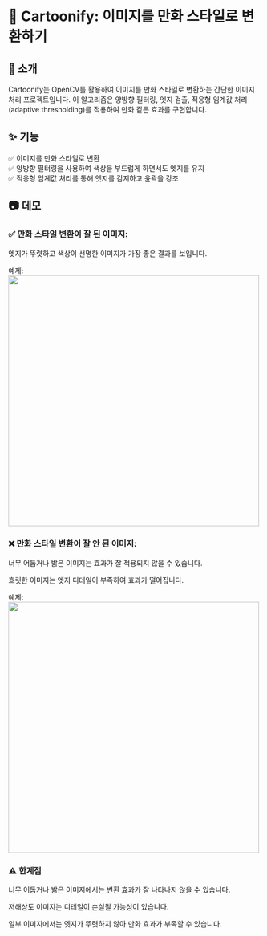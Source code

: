 # 🎨 Cartoonify: 이미지를 만화 스타일로 변환하기

## 📌 소개

Cartoonify는 OpenCV를 활용하여 이미지를 만화 스타일로 변환하는 간단한 이미지 처리 프로젝트입니다. 이 알고리즘은 양방향 필터링, 엣지 검출, 적응형 임계값 처리(adaptive thresholding)를 적용하여 만화 같은 효과를 구현합니다.

## ✨ 기능

✅ 이미지를 만화 스타일로 변환  
✅ 양방향 필터링을 사용하여 색상을 부드럽게 하면서도 엣지를 유지  
✅ 적응형 임계값 처리를 통해 엣지를 감지하고 윤곽을 강조 

## 📷 데모

### ✅ 만화 스타일 변환이 잘 된 이미지:

엣지가 뚜렷하고 색상이 선명한 이미지가 가장 좋은 결과를 보입니다.

예제:  
<img src="https://github.com/user-attachments/assets/2684912b-0073-4cc3-afae-7353356febe8" width="500" height="500"/>


### ❌ 만화 스타일 변환이 잘 안 된 이미지:

너무 어둡거나 밝은 이미지는 효과가 잘 적용되지 않을 수 있습니다.

흐릿한 이미지는 엣지 디테일이 부족하여 효과가 떨어집니다.

예제:  
<img src="https://github.com/user-attachments/assets/5853038d-5f68-4c36-b797-6f224366bb64" width="500" height="500"/>


### ⚠️ 한계점

너무 어둡거나 밝은 이미지에서는 변환 효과가 잘 나타나지 않을 수 있습니다.

저해상도 이미지는 디테일이 손실될 가능성이 있습니다.

일부 이미지에서는 엣지가 뚜렷하지 않아 만화 효과가 부족할 수 있습니다.

